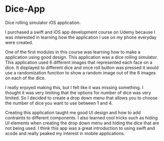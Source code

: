# Dice-App
Dice rolling simulator iOS application.

I purchased a swift and iOS app development course on Udemy because I was interested in learning how the application I use on my phone 
everyday were created. 

One of the first modules in this course was learning how to make a application using good design. This application was a dice 
rolling simulator. This application used 6 different images that represented each face on a dice. It displayed to different dice
and once roll button was pressed it would use a randomization function to show a random image out of the 6 images on each of the dice.

I really enjoyed making this, but I felt like it was missing something. I thought it was very limiting that the options for number of dice
was very limited. So I decided to create a drop down menu that allows you to choose the number of dice you want to use between 1 and 4. 

Creating this application taught me good UI design and how to add contraints to different components. I also learned cool tricks such as
hiding UI elements when creating the drop down menu and hiding the dice that are not being used. I think this app was a great introduction
to using swift and xcode and really peaked my interest in mobile applications. 
